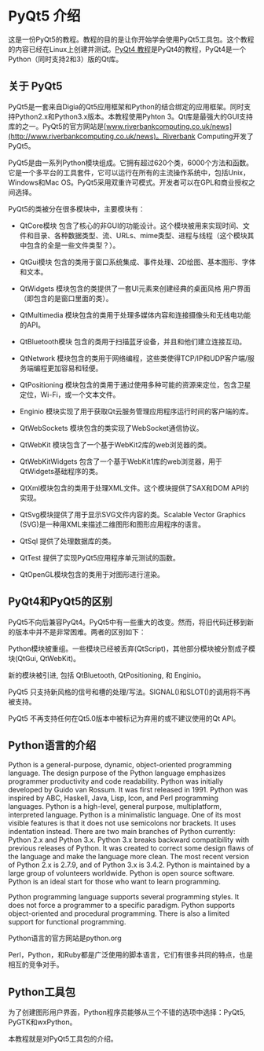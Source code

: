 # PyQt5 介绍

这是一份PyQt5的教程。教程的目的是让你开始学会使用PyQt5工具包。这个教程的内容已经在Linux上创建并测试。[PyQt4 教程](http://zetcode.com/gui/pyqt4/)是PyQt4的教程，PyQt4是一个Python（同时支持2和3）版的Qt库。

## 关于 PyQt5

PyQt5是一套来自Digia的Qt5应用框架和Python的结合绑定的应用框架。同时支持Python2.x和Python3.x版本。本教程使用Pyhton 3。Qt库是最强大的GUI支持库的之一。PyQt5的官方网站是[www.riverbankcomputing.co.uk/news](http://www.riverbankcomputing.co.uk/news)。Riverbank Computing开发了PyQt5。

PyQt5是由一系列Python模块组成。它拥有超过620个类，6000个方法和函数。它是一个多平台的工具套件，它可以运行在所有的主流操作系统中，包括Unix，Windows和Mac OS。PyQt5采用双重许可模式。开发者可以在GPL和商业授权之间选择。

PyQt5的类被分在很多模块中，主要模块有：

- QtCore模块 包含了核心的非GUI的功能设计。这个模块被用来实现时间、文件和目录、各种数据类型、流、URLs、mime类型、进程与线程（这个模块其中包含的全是一些文件类型？）。

- QtGui模块 包含的类用于窗口系统集成、事件处理、2D绘图、基本图形、字体和文本。

- QtWidgets 模块包含的类提供了一套UI元素来创建经典的桌面风格 用户界面（即包含的是窗口里面的类）。

- QtMultimedia 模块包含的类用于处理多媒体内容和连接摄像头和无线电功能的API。

- QtBluetooth模块 包含的类用于扫描蓝牙设备，并且和他们建立连接互动。

- QtNetwork 模块包含的类用于网络编程，这些类使得TCP/IP和UDP客户端/服务端编程更加容易和轻便。

- QtPositioning 模块包含的类用于通过使用多种可能的资源来定位，包含卫星定位，Wi-Fi，或一个文本文件。

- Enginio 模块实现了用于获取Qt云服务管理应用程序运行时间的客户端的库。

- QtWebSockets 模块包含的类实现了WebSocket通信协议。

- QtWebKit 模块包含了一个基于WebKit2库的web浏览器的类。

- QtWebKitWidgets 包含了一个基于WebKit1库的web浏览器，用于QtWidgets基础程序的类。

- QtXml模块包含的类用于处理XML文件。这个模块提供了SAX和DOM API的实现。 

- QtSvg模块提供了用于显示SVG文件内容的类。Scalable Vector Graphics (SVG)是一种用XML来描述二维图形和图形应用程序的语言。

- QtSql 提供了处理数据库的类。

- QtTest 提供了实现PyQt5应用程序单元测试的函数。

- QtOpenGL模块包含的类用于对图形进行渲染。

## PyQt4和PyQt5的区别

PyQt5不向后兼容PyQt4。PyQt5中有一些重大的改变。然而，将旧代码迁移到新的版本中并不是非常困难。两者的区别如下：

Python模块被重组。一些模块已经被丢弃(QtScript)，其他部分模块被分割成子模块(QtGui, QtWebKit)。

新的模块被引进, 包括 QtBluetooth, QtPositioning, 和 Enginio。

 PyQt5 只支持新风格的信号和槽的处理/写法。SIGNAL()和SLOT()的调用将不再被支持。

PyQt5 不再支持任何在Qt5.0版本中被标记为弃用的或不建议使用的Qt API。

## Python语言的介绍

Python is a general-purpose, dynamic, object-oriented programming language. The design purpose of the Python language emphasizes programmer productivity and code readability. Python was initially developed by Guido van Rossum. It was first released in 1991. Python was inspired by ABC, Haskell, Java, Lisp, Icon, and Perl programming languages. Python is a high-level, general purpose, multiplatform, interpreted language. Python is a minimalistic language. One of its most visible features is that it does not use semicolons nor brackets. It uses indentation instead. There are two main branches of Python currently: Python 2.x and Python 3.x. Python 3.x breaks backward compatibility with previous releases of Python. It was created to correct some design flaws of the language and make the language more clean. The most recent version of Python 2.x is 2.7.9, and of Python 3.x is 3.4.2. Python is maintained by a large group of volunteers worldwide. Python is open source software. Python is an ideal start for those who want to learn programming.

Python programming language supports several programming styles. It does not force a programmer to a specific paradigm. Python supports object-oriented and procedural programming. There is also a limited support for functional programming.

Python语言的官方网站是python.org

Perl，Python，和Ruby都是广泛使用的脚本语言，它们有很多共同的特点，也是相互的竞争对手。

 

## Python工具包

为了创建图形用户界面，Python程序员能够从三个不错的选项中选择：PyQt5, PyGTK和wxPython。

 

本教程就是对PyQt5工具包的介绍。

​    